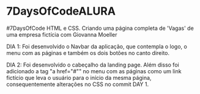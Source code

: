 # 7DaysOfCodeALURA
#7DaysOfCode HTML e CSS. Criando uma página completa de 'Vagas' de uma empresa fictícia com Giovanna Moeller

DIA 1: Foi desenvolvido o Navbar da aplicação, que contempla o logo, o menu com as páginas e também os dois botões no canto direito.

DIA 2: Foi desenvolvido o cabeçalho da landing page. Além disso foi adicionado a tag "a href="#"" no menu com as páginas como um link fictício que leva o usuário para o início da mesma página, consequentemente alterações no CSS no commit DAY 1. 
